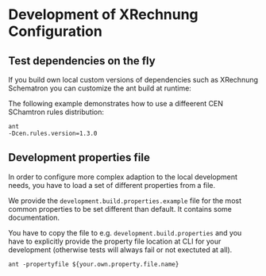 # Development of XRechnung Configuration

## Test dependencies on the fly

If you build own local custom versions of dependencies such as XRechnung
Schematron you can customize the ant build at runtime:

The following example demonstrates how to use a diffeerent CEN SChamtron rules distribution:
```shell
ant
-Dcen.rules.version=1.3.0
```

## Development properties file

In order to configure more complex adaption to the local development needs, you have to load a set of different properties from a file. 

We provide the `development.build.properties.example` file for the most common properties to be set different than default. It contains some documentation. 

You have to copy the file to e.g. `development.build.properties` and you have to explicitly provide the property file location at CLI for your development (otherwise tests will always fail or not exectuted at all).

```shell
ant -propertyfile ${your.own.property.file.name}
```
